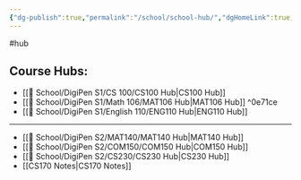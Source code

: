 ```yaml
---
{"dg-publish":true,"permalink":"/school/school-hub/","dgHomeLink":true,"dgPassFrontmatter":false}
---
```


#hub
## Course Hubs:
- [[🏫 School/DigiPen S1/CS 100/CS100 Hub|CS100 Hub]]
- [[🏫 School/DigiPen S1/Math 106/MAT106 Hub|MAT106 Hub]] ^0e71ce
- [[🏫 School/DigiPen S1/English 110/ENG110 Hub|ENG110 Hub]]

___
- [[🏫 School/DigiPen S2/MAT140/MAT140 Hub|MAT140 Hub]]
- [[🏫 School/DigiPen S2/COM150/COM150 Hub|COM150 Hub]]
- [[🏫 School/DigiPen S2/CS230/CS230 Hub|CS230 Hub]]
- [[CS170 Notes|CS170 Notes]]